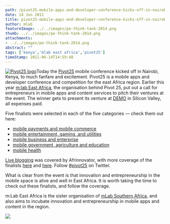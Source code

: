 ```yaml
---
path: /pivot25-mobile-apps-and-developer-conference-kicks-off-in-nairobi
date: 14 Jun 2011
title: pivot25-mobile-apps-and-developer-conference-kicks-off-in-nairobi
author: mlab
featureImage: ../../images/pe-think-tank-2014.png
thumb: ../../images/pe-think-tank-2014.png
attachments: 
- ../../images/pe-think-tank-2014.png
abstract: ""
tags: ['kenya','mlab east africa','pivot25']
timeStamp: 2011-06-14T14:59:48
---
```


[![Pivot25 logo](https:&#x2F;&#x2F;mlab.co.za&#x2F;wp-content&#x2F;uploads&#x2F;2011&#x2F;06&#x2F;pivot25logo.png)](http:&#x2F;&#x2F;www.pivot25.com)Today the [Pivot25](http:&#x2F;&#x2F;pivot25.com&#x2F;) mobile conference kicked off in Nairobi, Kenya, to much fanfare and excitement. Pivot25 is a mobile apps and developer conference and competition for the east Africa region. Earlier this year [m:lab East Africa](https:&#x2F;&#x2F;mlab.co.za.co.ke&#x2F;), the organisation behind Pivot 25, put out a call for entrepreneurs in mobile apps and content services to pitch their ventures at the event. The winner gets to present its venture at [DEMO](http:&#x2F;&#x2F;www.demo.com&#x2F;) in Silicon Valley, all expenses paid.

Five finalists were selected in each of the five categories — check them out here:

*   [mobile payments and mobile commerce](http:&#x2F;&#x2F;pivot25.com&#x2F;finalists-in-mobile-payments-and-mobile-commerce&#x2F;)
*   [mobile entertainment, gaming, and utilities](http:&#x2F;&#x2F;pivot25.com&#x2F;finalists-in-entertainment-gaming-and-utilities&#x2F;)
*   [mobile business and enterprise](http:&#x2F;&#x2F;pivot25.com&#x2F;finalists-in-business-and-the-enterprise&#x2F;)
*   [mobile government, agriculture and education](http:&#x2F;&#x2F;pivot25.com&#x2F;finalists-in-government-agriculture-and-education&#x2F;)
*   [mobile health](http:&#x2F;&#x2F;pivot25.com&#x2F;finalists-in-health&#x2F;)

[Live blogging](http:&#x2F;&#x2F;afrinnovator.com&#x2F;blog&#x2F;2011&#x2F;06&#x2F;14&#x2F;pivot25-live-blog-day-1&#x2F;) was covered by Afrinnovator, with more coverage of the finalists [here](http:&#x2F;&#x2F;afrinnovator.com&#x2F;blog&#x2F;2011&#x2F;06&#x2F;06&#x2F;exclusive-inside-look-at-the-pivot25-startups-part-1&#x2F;) and [here](http:&#x2F;&#x2F;afrinnovator.com&#x2F;blog&#x2F;2011&#x2F;06&#x2F;13&#x2F;exclusive-inside-look-at-the-pivot25-startups-part-2&#x2F;). Follow [#pivot25](http:&#x2F;&#x2F;twitter.com&#x2F;#%21&#x2F;search&#x2F;%23pivot25) on Twitter.

What is clear from the event is that innovation and entrepreneurship in the mobile space is alive and well in East Africa. It is worth taking the time to check out these finalists, and follow the coverage.

m:Lab East Africa is the sister organisation of [mLab Southern Africa](https:&#x2F;&#x2F;mlab.co.za&#x2F;), and also aims to incubate innovation and entrepreneurship in mobile apps and content in the region.

![](http:&#x2F;&#x2F;img.zemanta.com&#x2F;pixy.gif?x-id&#x3D;de79e56d-afbd-896b-8cc4-0d6fc02f7df8)


